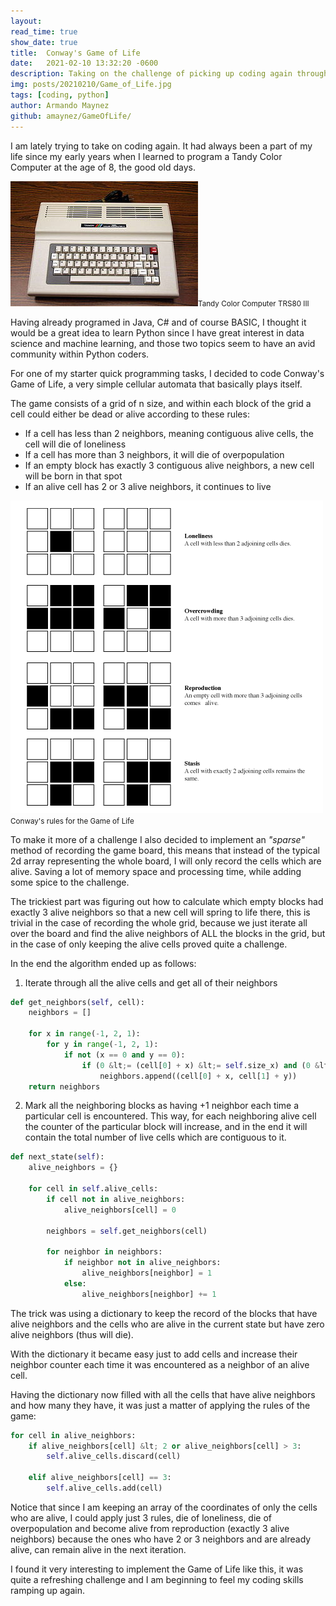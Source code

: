 ```yaml
---
layout: 
read_time: true
show_date: true
title:  Conway's Game of Life 
date:   2021-02-10 13:32:20 -0600
description: Taking on the challenge of picking up coding again through interesting small projects, this time it is the turn of Conway's Game of Life.
img: posts/20210210/Game_of_Life.jpg
tags: [coding, python]
author: Armando Maynez
github: amaynez/GameOfLife/
---
```

<p>I&nbsp;am lately trying to take on coding again. It had always been a part of my life since my early years when I&nbsp;learned to program a Tandy Color Computer at the age of 8, the good old days.</p>

<img src="./assets/img/posts/20210210/300px-TRS-80_Color_Computer_3.jpg" alt="Tandy Color Computer TRS80 III"/><small>Tandy Color Computer TRS80 III</small>

<p>Having already programed in Java, C# and of course BASIC, I&nbsp;thought it would be a great idea to learn Python since I&nbsp;have great interest in data science and machine learning, and those two topics seem to have an avid community within Python coders.</p>

<p>For one of my starter quick programming tasks, I&nbsp;decided to code Conway's Game of Life, a very simple cellular automata that basically plays itself.</p>

<p>The game consists of a grid of n size, and within each block of the grid a cell could either be dead or alive according to these rules:</p>

<ul><li>If a cell has less than 2 neighbors, meaning contiguous alive cells, the cell will die of loneliness</li><li>If a cell has more than 3 neighbors, it will die of overpopulation</li><li>If an empty block has exactly 3 contiguous alive neighbors, a new cell will be born in that spot</li><li>If an alive cell has 2 or 3 alive neighbors, it continues to live</li></ul>

<img src="./assets/img/posts/20210210/GameOfLife.gif" alt="Conway's rules for the Game of Life"/><small>Conway's rules for the Game of Life</small>

<p>To make it more of a challenge I&nbsp;also decided to implement an <em>"sparse" </em>method of recording the game board, this means that instead of the typical 2d array representing the whole board, I&nbsp;will only record the cells which are alive. Saving a lot of memory space and processing time, while adding some spice to the challenge.</p>

<p>The trickiest part was figuring out how to calculate which empty blocks had exactly 3 alive neighbors so that a new cell will spring to life there, this is trivial in the case of recording the whole grid, because we just iterate all over the board and find the alive neighbors of ALL&nbsp;the blocks in the grid, but in the case of only keeping the alive cells proved quite a challenge.</p>

<p>In the end the algorithm ended up as follows:</p>

<ol><li>Iterate through all the alive cells and get all of their neighbors</li></ol>

```python
def get_neighbors(self, cell):
    neighbors = []

    for x in range(-1, 2, 1):
        for y in range(-1, 2, 1):
            if not (x == 0 and y == 0):
                if (0 &lt;= (cell[0] + x) &lt;= self.size_x) and (0 &lt;= (cell[1] + y) &lt;= self.size_y):
                    neighbors.append((cell[0] + x, cell[1] + y))
    return neighbors
```

<ol start="2"><li>Mark all the neighboring blocks as having +1 neighbor each time a particular cell is encountered. This way, for each neighboring alive cell the counter of the particular block will increase, and in the end it will contain the total number of live cells which are contiguous to it.</li></ol>

```python
def next_state(self):
    alive_neighbors = {}

    for cell in self.alive_cells:
        if cell not in alive_neighbors:
            alive_neighbors[cell] = 0

        neighbors = self.get_neighbors(cell)

        for neighbor in neighbors:
            if neighbor not in alive_neighbors:
                alive_neighbors[neighbor] = 1
            else:
                alive_neighbors[neighbor] += 1
```

<p>The trick was using a dictionary to keep the record of the blocks that have alive neighbors and the cells who are alive in the current state but have zero alive neighbors (thus will die).</p>

<p>With the dictionary it became easy just to add cells and increase their neighbor counter each time it was encountered as a neighbor of an alive cell.</p>

<p>Having the dictionary now filled with all the cells that have alive neighbors and how many they have, it was just a matter of applying the rules of the game:</p>


```python
for cell in alive_neighbors:
    if alive_neighbors[cell] &lt; 2 or alive_neighbors[cell] > 3:
        self.alive_cells.discard(cell)
    
    elif alive_neighbors[cell] == 3:
        self.alive_cells.add(cell)
```

<p>Notice that since I am keeping an array of the coordinates of only the cells who are alive, I could apply just 3 rules, die of loneliness, die of overpopulation and become alive from reproduction (exactly 3 alive neighbors) because the ones who have 2 or 3 neighbors and are already alive, can remain alive in the next iteration.</p>

<p>I&nbsp;found it very interesting to implement the Game of Life like this, it was quite a refreshing challenge and I am beginning to feel my coding skills ramping up again.</p>
